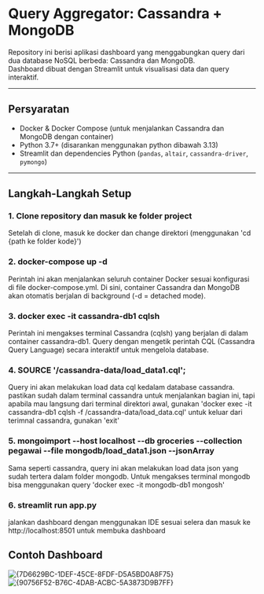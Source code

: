 # Query Aggregator: Cassandra + MongoDB

Repository ini berisi aplikasi dashboard yang menggabungkan query dari dua database NoSQL berbeda: Cassandra dan MongoDB.  
Dashboard dibuat dengan Streamlit untuk visualisasi data dan query interaktif.

---

## Persyaratan

- Docker & Docker Compose (untuk menjalankan Cassandra dan MongoDB dengan container)
- Python 3.7+ (disarankan menggunakan python dibawah 3.13)
- Streamlit dan dependencies Python (`pandas`, `altair`, `cassandra-driver`, `pymongo`)

---

## Langkah-Langkah Setup

### 1. Clone repository dan masuk ke folder project
Setelah di clone, masuk ke docker dan change direktori (menggunakan 'cd {path ke folder kode}')

### 2. docker-compose up -d
Perintah ini akan menjalankan seluruh container Docker sesuai konfigurasi di file docker-compose.yml.
Di sini, container Cassandra dan MongoDB akan otomatis berjalan di background (-d = detached mode).

### 3. docker exec -it cassandra-db1 cqlsh
Perintah ini mengakses terminal Cassandra (cqlsh) yang berjalan di dalam container cassandra-db1.
Query dengan mengetik perintah CQL (Cassandra Query Language) secara interaktif untuk mengelola database.

### 4. SOURCE '/cassandra-data/load_data1.cql'; 
Query ini akan melakukan load data cql kedalam database cassandra. pastikan sudah dalam terminal cassandra untuk menjalankan bagian ini, tapi apabila mau langsung dari terminal direktori awal, gunakan 'docker exec -it cassandra-db1 cqlsh -f /cassandra-data/load_data.cql'
untuk keluar dari terimnal cassandra, gunakan 'exit'

### 5. mongoimport --host localhost --db groceries --collection pegawai --file mongodb/load_data1.json --jsonArray
Sama seperti cassandra, query ini akan melakukan load data json yang sudah tertera dalam folder mongodb. Untuk mengakses terminal mongodb bisa menggunakan query 'docker exec -it mongodb-db1 mongosh'

### 6. streamlit run app.py
jalankan dashboard dengan menggunakan IDE sesuai selera dan masuk ke http://localhost:8501 untuk membuka dashboard

## Contoh Dashboard
![{7D6629BC-1DEF-45CE-8FDF-D5A5BD0A8F75}](https://github.com/user-attachments/assets/84c3b5c3-2750-41a5-8fee-a49110257531)
![{90756F52-B76C-4DAB-ACBC-5A3873D9B7FF}](https://github.com/user-attachments/assets/4a6ec023-6db6-4d1a-a543-ba547b56649f)


